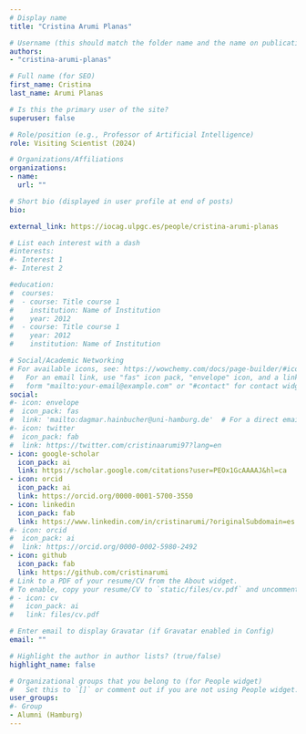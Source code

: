 ```yaml
---
# Display name
title: "Cristina Arumi Planas"

# Username (this should match the folder name and the name on publications)
authors:
- "cristina-arumi-planas"

# Full name (for SEO)
first_name: Cristina
last_name: Arumi Planas

# Is this the primary user of the site?
superuser: false

# Role/position (e.g., Professor of Artificial Intelligence)
role: Visiting Scientist (2024)

# Organizations/Affiliations
organizations:
- name: 
  url: ""

# Short bio (displayed in user profile at end of posts)
bio: 

external_link: https://iocag.ulpgc.es/people/cristina-arumi-planas

# List each interest with a dash
#interests:
#- Interest 1
#- Interest 2

#education:
#  courses:
#  - course: Title course 1
#    institution: Name of Institution
#    year: 2012
#  - course: Title course 1
#    year: 2012
#    institution: Name of Institution

# Social/Academic Networking
# For available icons, see: https://wowchemy.com/docs/page-builder/#icons
#   For an email link, use "fas" icon pack, "envelope" icon, and a link in the
#   form "mailto:your-email@example.com" or "#contact" for contact widget.
social:
#- icon: envelope
#  icon_pack: fas
#  link: 'mailto:dagmar.hainbucher@uni-hamburg.de'  # For a direct email link, use "mailto:test@example.org".
#- icon: twitter
#  icon_pack: fab
#  link: https://twitter.com/cristinaarumi97?lang=en
- icon: google-scholar
  icon_pack: ai
  link: https://scholar.google.com/citations?user=PEOx1GcAAAAJ&hl=ca
- icon: orcid
  icon_pack: ai
  link: https://orcid.org/0000-0001-5700-3550
- icon: linkedin
  icon_pack: fab
  link: https://www.linkedin.com/in/cristinarumi/?originalSubdomain=es
#- icon: orcid
#  icon_pack: ai
#  link: https://orcid.org/0000-0002-5980-2492
- icon: github
  icon_pack: fab
  link: https://github.com/cristinarumi
# Link to a PDF of your resume/CV from the About widget.
# To enable, copy your resume/CV to `static/files/cv.pdf` and uncomment the lines below.
# - icon: cv
#   icon_pack: ai
#   link: files/cv.pdf

# Enter email to display Gravatar (if Gravatar enabled in Config)
email: ""

# Highlight the author in author lists? (true/false)
highlight_name: false

# Organizational groups that you belong to (for People widget)
#   Set this to `[]` or comment out if you are not using People widget.
user_groups:
#- Group
- Alumni (Hamburg)
---
```

